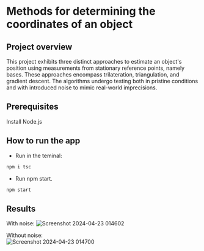 # Methods for determining the coordinates of an object

## Project overview

This project exhibits three distinct approaches to estimate an object's position using measurements from stationary reference points, namely bases. 
These approaches encompass trilateration, triangulation, and gradient descent. 
The algorithms undergo testing both in pristine conditions and with introduced noise to mimic real-world imprecisions.

## Prerequisites

Install Node.js

## How to run the app

- Run in the teminal:
```Bash
npm i tsc
```

- Run npm start.
```Bash
npm start
```

## Results

With noise:
![Screenshot 2024-04-23 014602](https://github.com/ProEukariot/Coordinates-3/assets/79843847/c4ae7256-bbc0-4fc6-a110-798180095558)

Without noise:      
![Screenshot 2024-04-23 014700](https://github.com/ProEukariot/Coordinates-3/assets/79843847/6cd2d32c-93f3-495b-8f70-96516638f3f6)


